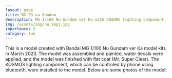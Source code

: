 ```yaml
---
layout: page
title: RX-93 nu Gundam
description: MG 1/100 Nu Gundam ver Ka with KOSMOS lighting component
img: /assets/img/nu_img1.jpg
importance: 2
category: fun
---
```


This is a model created with Bandai MG 1/100 Nu Gundam ver Ka model kits in March 2023. The model was assembled and painted, water decals were applied, and the model was finished with flat coat (Mr. Super Clear). The KOSMOS lighting component, which can be controled by phone using bluetooth, were installed to the model. Below are some photos of the model:

<div class="row">
    <div class="col-sm mt-3 mt-md-0">
        <img class="img-fluid rounded z-depth-1" src="{{ '/assets/img/nu_img2.jpg' | relative_url }}" alt="" title="example image"/>
    </div>
    <div class="col-sm mt-3 mt-md-0">
        <img class="img-fluid rounded z-depth-1" src="{{ '/assets/img/nu_img3.jpg' | relative_url }}" alt="" title="example image"/>
    </div>
    <div class="col-sm mt-3 mt-md-0">
        <img class="img-fluid rounded z-depth-1" src="{{ '/assets/img/nu_img4.jpg' | relative_url }}" alt="" title="example image"/>
    </div>
</div>
